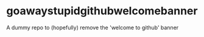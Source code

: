 # goawaystupidgithubwelcomebanner
A dummy repo to (hopefully) remove the 'welcome to github' banner
